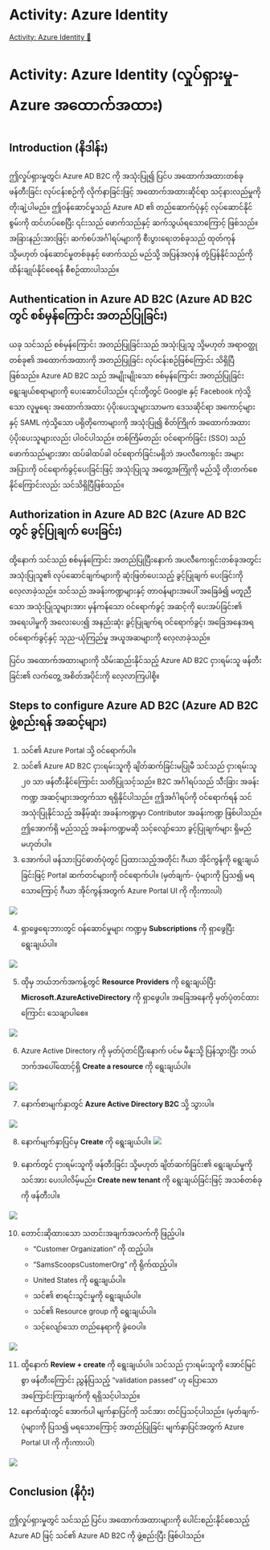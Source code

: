 # Activity: Azure Identity

[Activity: Azure Identity 🔗](https://www.coursera.org/learn/microsoft-sc-900-exam-preparation-and-practice/supplement/enlas/activity-azure-identity)

# Activity: Azure Identity (လှုပ်ရှားမှု- Azure အထောက်အထား)

## Introduction (နိဒါန်း)

ဤလှုပ်ရှားမှုတွင်၊ Azure AD B2C ကို အသုံးပြု၍ ပြင်ပ အထောက်အထားတစ်ခု ဖန်တီးခြင်း လုပ်ငန်းစဉ်ကို လိုက်နာခြင်းဖြင့် အထောက်အထားဆိုင်ရာ သင့်နားလည်မှုကို တိုးချဲ့ပါမည်။ ဤဝန်ဆောင်မှုသည် Azure AD ၏ တည်ဆောက်ပုံနှင့် လုပ်ဆောင်နိုင်စွမ်းကို ထင်ဟပ်စေပြီး ၎င်းသည် ဖောက်သည်နှင့် ဆက်သွယ်ရသောကြောင့် ဖြစ်သည်။ အခြားနည်းအားဖြင့်၊ ဆက်စပ်အင်္ဂါရပ်များကို စီးပွားရေးတစ်ခုသည် ထုတ်ကုန် သို့မဟုတ် ဝန်ဆောင်မှုတစ်ခုနှင့် ဖောက်သည် မည်သို့ အပြန်အလှန် တုံ့ပြန်နိုင်သည်ကို ထိန်းချုပ်နိုင်စေရန် စီစဉ်ထားပါသည်။

## Authentication in Azure AD B2C (Azure AD B2C တွင် စစ်မှန်ကြောင်း အတည်ပြုခြင်း)

ယခု သင်သည် စစ်မှန်ကြောင်း အတည်ပြုခြင်းသည် အသုံးပြုသူ သို့မဟုတ် အရာဝတ္ထုတစ်ခု၏ အထောက်အထားကို အတည်ပြုခြင်း လုပ်ငန်းစဉ်ဖြစ်ကြောင်း သိရှိပြီဖြစ်သည်။ Azure AD B2C သည် အမျိုးမျိုးသော စစ်မှန်ကြောင်း အတည်ပြုခြင်း ရွေးချယ်စရာများကို ပေးဆောင်ပါသည်။ ၎င်းတို့တွင် Google နှင့် Facebook ကဲ့သို့သော လူမှုရေး အထောက်အထား ပံ့ပိုးပေးသူများသာမက ဒေသဆိုင်ရာ အကောင့်များနှင့် SAML ကဲ့သို့သော ပရိုတိုကောများကို အသုံးပြု၍ စိတ်ကြိုက် အထောက်အထား ပံ့ပိုးပေးသူများလည်း ပါဝင်ပါသည်။ တစ်ကြိမ်တည်း ဝင်ရောက်ခြင်း (SSO) သည် ဖောက်သည်များအား ထပ်ခါထပ်ခါ ဝင်ရောက်ခြင်းမရှိဘဲ အပလီကေးရှင်း အများအပြားကို ဝင်ရောက်ခွင့်ပေးခြင်းဖြင့် အသုံးပြုသူ အတွေ့အကြုံကို မည်သို့ တိုးတက်စေနိုင်ကြောင်းလည်း သင်သိရှိပြီဖြစ်သည်။

## Authorization in Azure AD B2C (Azure AD B2C တွင် ခွင့်ပြုချက် ပေးခြင်း)

ထို့နောက် သင်သည် စစ်မှန်ကြောင်း အတည်ပြုပြီးနောက် အပလီကေးရှင်းတစ်ခုအတွင်း အသုံးပြုသူ၏ လုပ်ဆောင်ချက်များကို ဆုံးဖြတ်ပေးသည့် ခွင့်ပြုချက် ပေးခြင်းကို လေ့လာခဲ့သည်။ သင်သည် အခန်းကဏ္ဍများနှင့် တာဝန်များအပေါ် အခြေခံ၍ မတူညီသော အသုံးပြုသူများအား မှန်ကန်သော ဝင်ရောက်ခွင့် အဆင့်ကို ပေးအပ်ခြင်း၏ အရေးပါမှုကို အလေးပေး၍ အနည်းဆုံး ခွင့်ပြုချက်ရ ဝင်ရောက်ခွင့်၊ အခြေအနေအရ ဝင်ရောက်ခွင့်နှင့် သုည-ယုံကြည်မှု အယူအဆများကို လေ့လာခဲ့သည်။

ပြင်ပ အထောက်အထားများကို သိမ်းဆည်းနိုင်သည့် Azure AD B2C ငှားရမ်းသူ ဖန်တီးခြင်း၏ လက်တွေ့ အစိတ်အပိုင်းကို လေ့လာကြပါစို့။

## Steps to configure Azure AD B2C (Azure AD B2C ဖွဲ့စည်းရန် အဆင့်များ)

1.  သင်၏ Azure Portal သို့ ဝင်ရောက်ပါ။
2.  သင်၏ Azure AD B2C ငှားရမ်းသူကို ချိတ်ဆက်ခြင်းမပြုမီ သင်သည် ငှားရမ်းသူ ၂၀ သာ ဖန်တီးနိုင်ကြောင်း သတိပြုသင့်သည်။ B2C အင်္ဂါရပ်သည် သီးခြား အခန်းကဏ္ဍ အဆင့်များအတွက်သာ ရရှိနိုင်ပါသည်။ ဤအင်္ဂါရပ်ကို ဝင်ရောက်ရန် သင်အသုံးပြုနိုင်သည့် အနိမ့်ဆုံး အခန်းကဏ္ဍမှာ Contributor အခန်းကဏ္ဍ ဖြစ်ပါသည်။ ဤအောက်ရှိ မည်သည့် အခန်းကဏ္ဍမဆို သင့်လျော်သော ခွင့်ပြုချက်များ ရှိမည် မဟုတ်ပါ။
3.  အောက်ပါ ဖန်သားပြင်ဓာတ်ပုံတွင် ပြထားသည့်အတိုင်း ဂီယာ အိုင်ကွန်ကို ရွေးချယ်ခြင်းဖြင့် Portal ဆက်တင်များကို ဝင်ရောက်ပါ။
    (မှတ်ချက်- ပုံများကို ပြသ၍ မရသောကြောင့် ဂီယာ အိုင်ကွန်အတွက် Azure Portal UI ကို ကိုးကားပါ)

<img src="https://d3c33hcgiwev3.cloudfront.net/imageAssetProxy.v1/jWrBD8J9QEOrfxg-mYgMFg_d01559dfa2334510a3938613a48034e1_MSCSA_C9M1L4_Item-10_img1.PNG?expiry=1744502400000&hmac=cYMSCfvbTtx0JIwLHfhxmjCK2gvCw6vDHnFcO7slOYk">

4.  ရှာဖွေရေးဘားတွင် ဝန်ဆောင်မှုများ ကဏ္ဍမှ **Subscriptions** ကို ရှာဖွေပြီး ရွေးချယ်ပါ။

<img src="https://d3c33hcgiwev3.cloudfront.net/imageAssetProxy.v1/tAtQ29q3Sq2lfRmpBzRyhg_96a49e546fe346beb2d14e0b733108e1_MSCSA_C9M1L4_Item-10_img2.PNG?expiry=1744502400000&hmac=_IOq80tsbjLczR4h24ZFJTqS2v24JoBciuvIoBhKoNk">

5.  ထိုမှ ဘယ်ဘက်အကန့်တွင် **Resource Providers** ကို ရွေးချယ်ပြီး **Microsoft.AzureActiveDirectory** ကို ရှာဖွေပါ။ အခြေအနေကို မှတ်ပုံတင်ထားကြောင်း သေချာပါစေ။

<img src="https://d3c33hcgiwev3.cloudfront.net/imageAssetProxy.v1/nnO16ujfSyGCrN6xAH1P4A_dd01a544dc9b42238a4680c83e79c2e1_MSCSA_C9M1L4_Item-10_img3.PNG?expiry=1744502400000&hmac=xYngMT-KaBJ-E-WiUvxrNFFuUlb-P6MqWF_cNa3-8xQ">

6.  Azure Active Directory ကို မှတ်ပုံတင်ပြီးနောက် ပင်မ မီနူးသို့ ပြန်သွားပြီး ဘယ်ဘက်အပေါ်ထောင့်ရှိ **Create a resource** ကို ရွေးချယ်ပါ။

<img src="https://d3c33hcgiwev3.cloudfront.net/imageAssetProxy.v1/yLbxqY6PQTKudNvaZNoF5A_144af86ec551483bb530a33c586941e1_MSCSA_C9M1L4_Item-10_img04_V2.PNG?expiry=1744502400000&hmac=FS8zDgOkWZsX9s3Ur9mu0bkQBfSXQkZUWL66g46ihak">

7.  နောက်စာမျက်နှာတွင် **Azure Active Directory B2C** သို့ သွားပါ။

<img src="https://d3c33hcgiwev3.cloudfront.net/imageAssetProxy.v1/zh9kAfu4Sza0wYBwx_i8Fg_62de6be70d524610bfd2bcfafe700fe1_MSCSA_C9M1L4_Item-10_img05_V2.PNG?expiry=1744502400000&hmac=0xe2dYwK-XDFDXNW9WsEaQr2UXBNSRVhROPugs1dzmw">

8.  နောက်မျက်နှာပြင်မှ **Create** ကို ရွေးချယ်ပါ။
    <img src = "https://d3c33hcgiwev3.cloudfront.net/imageAssetProxy.v1/uY5lg6vTR9mKJ54692m7YQ_54ff71f67d504838a61a3c9100a753e1_MSCSA_C9M1L4_Item-10_img06_V2.PNG?expiry=1744502400000&hmac=4eTBI39VUdiCfttaWgaIVKRBWEB8lQdNqkjWhqlPIHk">

9.  နောက်တွင် ငှားရမ်းသူကို ဖန်တီးခြင်း သို့မဟုတ် ချိတ်ဆက်ခြင်း၏ ရွေးချယ်မှုကို သင်အား ပေးပါလိမ့်မည်။ **Create new tenant** ကို ရွေးချယ်ခြင်းဖြင့် အသစ်တစ်ခုကို ဖန်တီးပါ။

<img src="https://d3c33hcgiwev3.cloudfront.net/imageAssetProxy.v1/EGgRSffiRB2uGJG72VaypQ_3bd8414520364645920344e70a7795e1_MSCSA_C9M1L4_Item-10_img07_V2.PNG?expiry=1744502400000&hmac=JA9NJQYSq-ojWeyDqs6v0Jl0s8-80vuXauYo_iW8g-k">

10. တောင်းဆိုထားသော သတင်းအချက်အလက်ကို ဖြည့်ပါ။
    - “Customer Organization” ကို ထည့်ပါ။
    - “SamsScoopsCustomerOrg” ကို ရိုက်ထည့်ပါ။
    - United States ကို ရွေးချယ်ပါ။
    - သင်၏ စာရင်းသွင်းမှုကို ရွေးချယ်ပါ။
    - သင်၏ Resource group ကို ရွေးချယ်ပါ။
    - သင့်လျော်သော တည်နေရာကို ခွဲဝေပါ။

<img src="https://d3c33hcgiwev3.cloudfront.net/imageAssetProxy.v1/rGE93qkPTGWlMU2jtqonig_d776a55330a94e1ea1f6166fe360e7e1_MSCSA_C9M1L4_Item-10_img08_V2.PNG?expiry=1744502400000&hmac=Gp9WMydn_8TI3iEu_tNrzyFPy6EOwZW0S5KlxpAn0Yg">

11. ထို့နောက် **Review + create** ကို ရွေးချယ်ပါ။ သင်သည် ငှားရမ်းသူကို အောင်မြင်စွာ ဖန်တီးကြောင်း ညွှန်ပြသည့် “validation passed” ဟု ပြောသော အကြောင်းကြားချက်ကို ရရှိသင့်ပါသည်။
12. နောက်ဆုံးတွင် အောက်ပါ မျက်နှာပြင်ကို သင်အား တင်ပြသင့်ပါသည်။
    (မှတ်ချက်- ပုံများကို ပြသ၍ မရသောကြောင့် အတည်ပြုခြင်း မျက်နှာပြင်အတွက် Azure Portal UI ကို ကိုးကားပါ)

<img src="https://d3c33hcgiwev3.cloudfront.net/imageAssetProxy.v1/kJktfeAAQYSPPsuFkYDF2w_09c935806f0a4cc089d2713acce422e1_MSCSA_C9M1L4_Item-10_img11.PNG?expiry=1744502400000&hmac=TA7ses5azPEaHM9jFVW9VBeUhTfhQkZcBfrZ5zdo6iw">

## Conclusion (နိဂုံး)

ဤလှုပ်ရှားမှုတွင် သင်သည် ပြင်ပ အထောက်အထားများကို ပေါင်းစည်းနိုင်စေသည့် Azure AD ဖြင့် သင်၏ Azure AD B2C ကို ဖွဲ့စည်းပြီး ဖြစ်ပါသည်။
